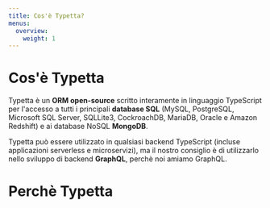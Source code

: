 ```yaml
---
title: Cos'è Typetta?
menus:
  overview:
    weight: 1
---
```


# Cos'è Typetta

Typetta è un **ORM open-source** scritto interamente in linguaggio TypeScript per l'accesso a tutti i principali **database SQL** (MySQL, PostgreSQL, Microsoft SQL Server, SQLLite3, CockroachDB, MariaDB, Oracle e Amazon Redshift) e ai database NoSQL **MongoDB**.

Typetta può essere utilizzato in qualsiasi backend TypeScript (incluse applicazioni serverless e microservizi), ma il nostro consiglio è di utilizzarlo nello sviluppo di backend **GraphQL**, perchè noi amiamo GraphQL.

# Perchè Typetta
